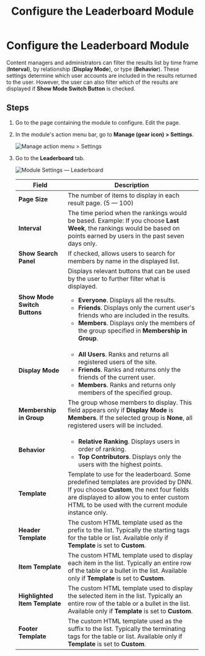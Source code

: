 ﻿---
uid: config-module-leaderboard
locale: en
title: Configure the Leaderboard Module
dnneditions: 
dnnversion: 09.02.00
related-topics: 
---

# Configure the Leaderboard Module

Content managers and administrators can filter the results list by time frame (**Interval**), by relationship (**Display Mode**), or type (**Behavior**). These settings determine which user accounts are included in the results returned to the user. However, the user can also filter which of the results are displayed if **Show Mode Switch Button** is checked.

## Steps

1.  Go to the page containing the module to configure. Edit the page.
2.  In the module's action menu bar, go to **Manage (gear icon) \> Settings**.
    
      
    
    ![Manage action menu > Settings](/images/scr-actionmenu-manage-settings.png)
    
      
    
3.  Go to the **Leaderboard** tab.
    
      
    
    ![Module Settings — Leaderboard](/images/scr-modulesettings-Leaderboard.png)
    
      
    
    |**Field**|**Description**|
    |---|---|
    |**Page Size**|The number of items to display in each result page. (5 — 100)|
    |**Interval**|The time period when the rankings would be based. Example: If you choose **Last Week**, the rankings would be based on points earned by users in the past seven days only.|
    |**Show Search Panel**|If checked, allows users to search for members by name in the displayed list.|
    |**Show Mode Switch Buttons**|Displays relevant buttons that can be used by the user to further filter what is displayed.<ul><li>**Everyone**. Displays all the results.</li><li>**Friends**. Displays only the current user's friends who are included in the results.</li><li>**Members**. Displays only the members of the group specified in **Membership in Group**.</li></ul>|
    |**Display Mode**|<ul><li>**All Users**. Ranks and returns all registered users of the site.</li><li>**Friends**. Ranks and returns only the friends of the current user.</li><li>**Members**. Ranks and returns only members of the specified group.</li></ul>|
    |**Membership in Group**|The group whose members to display. This field appears only if **Display Mode** is **Members**. If the selected group is **None**, all registered users will be included.|
    |**Behavior**|<ul><li>**Relative Ranking**. Displays users in order of ranking.</li><li>**Top Contributors**. Displays only the users with the highest points.</li></ul>|
    |**Template**|Template to use for the leaderboard. Some predefined templates are provided by DNN. If you choose **Custom**, the next four fields are displayed to allow you to enter custom HTML to be used with the current module instance only.
    |**Header Template**|The custom HTML template used as the prefix to the list. Typically the starting tags for the table or list. Available only if **Template** is set to **Custom**.|
    |**Item Template**|The custom HTML template used to display each item in the list. Typically an entire row of the table or a bullet in the list. Available only if **Template** is set to **Custom**.|
    |**Highlighted Item Template**|The custom HTML template used to display the selected item in the list. Typically an entire row of the table or a bullet in the list. Available only if **Template** is set to **Custom**.|
    |**Footer Template**|The custom HTML template used as the suffix to the list. Typically the terminating tags for the table or list. Available only if **Template** is set to **Custom**.|

